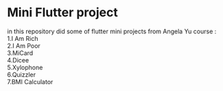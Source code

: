 # Mini Flutter project
 in this repository did some of flutter mini projects from Angela Yu course :</br>
 1.I Am Rich</br>
 2.I Am Poor</br>
 3.MiCard</br>
 4.Dicee</br>
 5.Xylophone </br>
 6.Quizzler </br>
 7.BMI Calculator</br>
